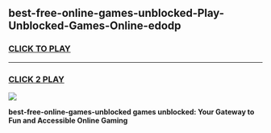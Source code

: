 
## best-free-online-games-unblocked-Play-Unblocked-Games-Online-edodp
<h3>
<a href="https://premium76.site?title=best-free-online-games-unblocked&ref=24A">CLICK TO PLAY</a></h3>
<hr>

<h3>
<a href="https://premium76.site?title=best-free-online-games-unblocked&ref=24A">CLICK 2 PLAY</a>
  
</h3>

<a href="https://premium76.site?title=best-free-online-games-unblocked&ref=24A"><img src="https://clearcache.store/games.png"></a>


**best-free-online-games-unblocked games unblocked: Your Gateway to Fun and Accessible Online Gaming**
